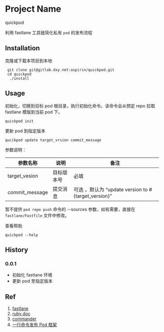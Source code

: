 # 
# Project Name

quickpod

利用 fastlane 工具链简化私有 `pod` 的发布流程

## Installation

克隆或下载本项目到本地

```
 git clone git@gitlab.dxy.net:aspirin/quickpod.git
 cd quickpod
  ./install
```

## Usage
初始化，切换到目标 pod 根目录，执行初始化命令。该命令会从预定 repo 拉取 fastlane  模版到当前 pod 下。

```
quickpod init
```


更新 pod 到指定版本

```
qucikpod update target_vrsion commit_message
```

参数说明：

|  参数名称 |说明  | 备注 |
| --- | --- | --- |
| target_vesion | 目标版本号 |必填  |
| commit_message | 提交消息 |可选 ，默认为 “update version to #{target_version}” |

暂不提供 `pod repo push` 命令的 --sources 参数，如有需要，直接在 `fastlane/Fastfile` 文件中修改。

查看帮助

```
quickpod --help 
```

## History

### 0.0.1
  * 初始化 fastlane 环境
  * 更新 pod 至指定版本

  
## Ref
1. [fastlane](https://fastlane.tools)
2. [ruby doc](http://ruby-doc.org)
3. [commander](https://github.com/commander-rb/commander)
4. [一行命令发布 Pod 框架](https://juejin.im/entry/58df270f61ff4b006b1227c9)

  


